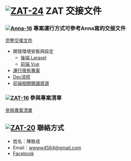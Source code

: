 # [![ZAT-24]][ZAT-24] ZAT 交接文件


### [![Anna-16]][Anna-16] 專案運行方式可參考Anna寫的交接文件

[完整交接文件](https://github.com/DaydreamLab/2019-anna-handover-doc)

- 開發環境安裝與設定
    - [後端 Laravel](https://github.com/DaydreamLab/2019-anna-handover-doc/blob/master/develop/setup-laravel.md)
    - [前端 Vue](https://github.com/DaydreamLab/2019-anna-handover-doc/blob/master/develop/setup-vue.md)
- [運行現有專案](develop/existing-project.md)
- [Dev流程](https://github.com/DaydreamLab/2019-anna-handover-doc/blob/master/develop/existing-project.md)
- [前端相關閱讀資源](https://github.com/DaydreamLab/2019-anna-handover-doc/blob/master/develop/frontend.md)



### [![ZAT-16]][ZAT-16] 參與專案清單
[參與專案清單](Project/index.md)


## [![ZAT-20]][ZAT-20] 聯絡方式

- 姓名：陳致成
- Email：wwww4564@gmail.com
- [Facebook](https://www.facebook.com/profile.php?id=100000152084188)

<!-- Avatar -->
[ZAT-24]: https://avatars.githubusercontent.com/u/31230074?s=24&v=4
[ZAT-20]: https://avatars.githubusercontent.com/u/31230074?s=20&v=4
[ZAT-16]: https://avatars.githubusercontent.com/u/31230074?s=16&v=4
[Anna-16]: https://avatars.githubusercontent.com/u/25897506?s=16&v=4
